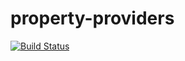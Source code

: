 property-providers
==================

[![Build Status](https://travis-ci.org/pvorb/property-providers.svg?branch=develop)](https://travis-ci.org/pvorb/property-providers)
